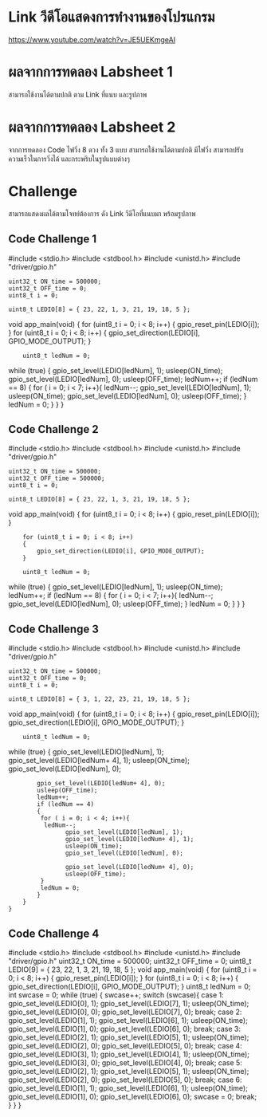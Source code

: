 # Link วีดีโอแสดงการทำงานของโปรแกรม
https://www.youtube.com/watch?v=JE5UEKmgeAI
# ผลจากการทดลอง Labsheet 1
สามารถใช้งานได้ตามปกติ ตาม Link ที่แนบ และรูปภาพ
# ผลจากการทดลอง Labsheet 2
จากการทดลอง Code ไฟวิ่ง 8 ดวง ทั้ง 3 แบบ สามารถใช้งานได้ตามปกติ
มีไฟวิ่ง สามารถปรับความเร็วในการวิ่งได้ และกระพริบในรูปแบบต่างๆ
# Challenge
สามารถแสดงผลได้ตามโจทย์ต้องการ ดัง Link วีดีโอที่แนบมา พร้อมรูปภาพ
## Code Challenge 1
#include <stdio.h>
#include <stdbool.h>
#include <unistd.h>
#include "driver/gpio.h"

    uint32_t ON_time = 500000;
    uint32_t OFF_time = 0;
    uint8_t i = 0;

    uint8_t LEDIO[8] = { 23, 22, 1, 3, 21, 19, 18, 5 };

void app_main(void)
    {
        for (uint8_t i = 0; i < 8; i++)
        {
            gpio_reset_pin(LEDIO[i]);
        }
        for (uint8_t i = 0; i < 8; i++)
        {
            gpio_set_direction(LEDIO[i], GPIO_MODE_OUTPUT);
        }

        uint8_t ledNum = 0;

while (true)
        {
            gpio_set_level(LEDIO[ledNum], 1);
            usleep(ON_time);
            gpio_set_level(LEDIO[ledNum], 0);
            usleep(OFF_time);
            ledNum++;
            if (ledNum == 8)
            {
             for ( i = 0; i < 7; i++){
              ledNum--;
                    gpio_set_level(LEDIO[ledNum], 1);
                    usleep(ON_time);
                    gpio_set_level(LEDIO[ledNum], 0);
                    usleep(OFF_time);
             }
             ledNum = 0;
            }
        }
    }
## Code Challenge 2
#include <stdio.h>
#include <stdbool.h>
#include <unistd.h>
#include "driver/gpio.h"

    uint32_t ON_time = 500000;
    uint32_t OFF_time = 500000;
    uint8_t i = 0;

    uint8_t LEDIO[8] = { 23, 22, 1, 3, 21, 19, 18, 5 };

void app_main(void)
    {
        for (uint8_t i = 0; i < 8; i++)
        {
            gpio_reset_pin(LEDIO[i]);
        }

        for (uint8_t i = 0; i < 8; i++)
        {
            gpio_set_direction(LEDIO[i], GPIO_MODE_OUTPUT);
        }

        uint8_t ledNum = 0;

while (true)
        {
            gpio_set_level(LEDIO[ledNum], 1);
            usleep(ON_time);
            ledNum++;
            if (ledNum == 8)
            {
             for ( i = 0; i < 7; i++){
              ledNum--;
                    gpio_set_level(LEDIO[ledNum], 0);
                    usleep(OFF_time);
             }
             ledNum = 0;
            }
        }
    }
## Code Challenge 3
#include <stdio.h>
#include <stdbool.h>
#include <unistd.h>
#include "driver/gpio.h"

    uint32_t ON_time = 500000;
    uint32_t OFF_time = 0;
    uint8_t i = 0;

    uint8_t LEDIO[8] = { 3, 1, 22, 23, 21, 19, 18, 5 };

void app_main(void)
    {
        for (uint8_t i = 0; i < 8; i++)
        {
            gpio_reset_pin(LEDIO[i]);
            gpio_set_direction(LEDIO[i], GPIO_MODE_OUTPUT);
        }

        uint8_t ledNum = 0;

while (true)
        {
            gpio_set_level(LEDIO[ledNum], 1);
            gpio_set_level(LEDIO[ledNum+ 4], 1);
            usleep(ON_time);
            gpio_set_level(LEDIO[ledNum], 0);

            gpio_set_level(LEDIO[ledNum+ 4], 0);
            usleep(OFF_time);
            ledNum++;
            if (ledNum == 4)
            {
             for ( i = 0; i < 4; i++){
              ledNum--;
                    gpio_set_level(LEDIO[ledNum], 1);
                    gpio_set_level(LEDIO[ledNum+ 4], 1);
                    usleep(ON_time);
                    gpio_set_level(LEDIO[ledNum], 0);

                    gpio_set_level(LEDIO[ledNum+ 4], 0);
                    usleep(OFF_time);
             }
             ledNum = 0;
            }
        }
    }
## Code Challenge 4
#include <stdio.h>
#include <stdbool.h>
#include <unistd.h>
#include "driver/gpio.h"
    uint32_t ON_time = 500000;
    uint32_t OFF_time = 0;
    uint8_t LEDIO[9] = { 23, 22, 1, 3, 21, 19, 18, 5 };
void app_main(void)
    {
        for (uint8_t i = 0; i < 8; i++)
        {
            gpio_reset_pin(LEDIO[i]);
        }
        for (uint8_t i = 0; i < 8; i++)
        {
            gpio_set_direction(LEDIO[i], GPIO_MODE_OUTPUT);
        }
        uint8_t ledNum = 0;
        int swcase = 0;
while (true)
        {
         swcase++;
         switch (swcase){
          case 1:
           gpio_set_level(LEDIO[0], 1);
           gpio_set_level(LEDIO[7], 1);
           usleep(ON_time);
           gpio_set_level(LEDIO[0], 0);
           gpio_set_level(LEDIO[7], 0);
           break;
          case 2:
           gpio_set_level(LEDIO[1], 1);
           gpio_set_level(LEDIO[6], 1);
           usleep(ON_time);
           gpio_set_level(LEDIO[1], 0);
           gpio_set_level(LEDIO[6], 0);
           break;
          case 3:
           gpio_set_level(LEDIO[2], 1);
           gpio_set_level(LEDIO[5], 1);
           usleep(ON_time);
           gpio_set_level(LEDIO[2], 0);
           gpio_set_level(LEDIO[5], 0);
           break;
          case 4:
           gpio_set_level(LEDIO[3], 1);
           gpio_set_level(LEDIO[4], 1);
           usleep(ON_time);
           gpio_set_level(LEDIO[3], 0);
           gpio_set_level(LEDIO[4], 0);
           break;
          case 5:
           gpio_set_level(LEDIO[2], 1);
           gpio_set_level(LEDIO[5], 1);
           usleep(ON_time);
           gpio_set_level(LEDIO[2], 0);
           gpio_set_level(LEDIO[5], 0);
           break;
          case 6:
           gpio_set_level(LEDIO[1], 1);
           gpio_set_level(LEDIO[6], 1);
           usleep(ON_time);
           gpio_set_level(LEDIO[1], 0);
           gpio_set_level(LEDIO[6], 0);
           swcase = 0;
           break;
         }
        }
    }